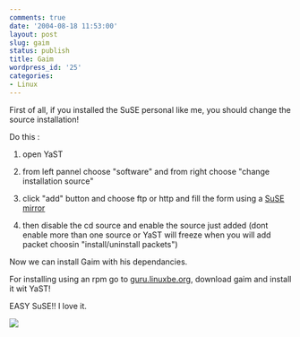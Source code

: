 ```yaml
---
comments: true
date: '2004-08-18 11:53:00'
layout: post
slug: gaim
status: publish
title: Gaim
wordpress_id: '25'
categories:
- Linux
---
```


First of all, if you installed the SuSE personal like me, you should change the source installation!
  

  
Do this :
  


  
  1. open YaST
  
  2. from left pannel choose "software" and from right choose "change installation source"
  
  3. click "add" button and choose ftp or http and fill the form using a [SuSE mirror](http://www.suse.com/us/private/download/ftp/int_mirrors.html)
  

  
  4. then disable the cd source and enable the source just added (dont enable more than one source or YaST will freeze when you will add packet choosin "install/uninstall packets")
  

 Now we can install Gaim with his dependancies.
  
For installing using an rpm go to [guru.linuxbe.org](http://guru.linuxbe.org/), download gaim and install it wit YaST!
  

  
EASY SuSE!! I love it.
  


[![](http://www.feedburner.com/fb/images/pub/flchklt.gif)](http://feeds.feedburner.com/zekussuse)
